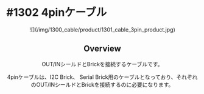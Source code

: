 # #1302 4pinケーブル

<center>![](/img/1300_cable/product/1301_cable_3pin_product.jpg)
<!--COLORME-->

## Overview
OUT/INシールドとBrickを接続するケーブルです。

4pinケーブルは、I2C Brick、 Serial Brick用のケーブルとなっており、それぞれのOUT/INシールドとBrickを接続するのに必要になります。
